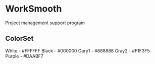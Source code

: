 # WorkSmooth
Project management support program


## ColorSet

White - #FFFFFF
Black - #000000
Gary1 - #888888
Gray2 - #F1F3F5
Purple - #DAABF7